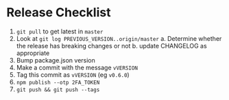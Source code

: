 # Release Checklist

1. `git pull` to get latest in `master`
2. Look at `git log PREVIOUS_VERSION..origin/master`
  a. Determine whether the release has breaking changes or not
  b. update CHANGELOG as appropriate
3. Bump package.json version
4. Make a commit with the message `vVERSION`
5. Tag this commit as `vVERSION` (eg `v0.6.0`)
6. `npm publish --otp 2FA_TOKEN`
7. `git push && git push --tags`
